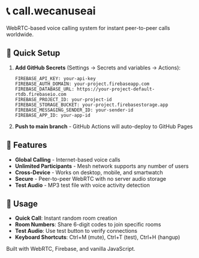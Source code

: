 # 📞 call.wecanuseai

WebRTC-based voice calling system for instant peer-to-peer calls worldwide.

## 🚀 Quick Setup

1. **Add GitHub Secrets** (Settings → Secrets and variables → Actions):
   ```
   FIREBASE_API_KEY: your-api-key
   FIREBASE_AUTH_DOMAIN: your-project.firebaseapp.com
   FIREBASE_DATABASE_URL: https://your-project-default-rtdb.firebaseio.com
   FIREBASE_PROJECT_ID: your-project-id
   FIREBASE_STORAGE_BUCKET: your-project.firebasestorage.app
   FIREBASE_MESSAGING_SENDER_ID: your-sender-id
   FIREBASE_APP_ID: your-app-id
   ```

2. **Push to main branch** - GitHub Actions will auto-deploy to GitHub Pages

## 📱 Features

- **Global Calling** - Internet-based voice calls
- **Unlimited Participants** - Mesh network supports any number of users
- **Cross-Device** - Works on desktop, mobile, and smartwatch
- **Secure** - Peer-to-peer WebRTC with no server audio storage
- **Test Audio** - MP3 test file with voice activity detection

## 🎯 Usage

- **Quick Call**: Instant random room creation
- **Room Numbers**: Share 6-digit codes to join specific rooms
- **Test Audio**: Use test button to verify connections
- **Keyboard Shortcuts**: Ctrl+M (mute), Ctrl+T (test), Ctrl+H (hangup)

Built with WebRTC, Firebase, and vanilla JavaScript.